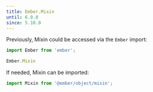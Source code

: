```yaml
---
title: Ember.Mixin
until: 6.0.0
since: 5.10.0
---
```



Previously, Mixin could be accessed via the `Ember` import:
```js
import Ember from 'ember';

Ember.Mixin
```

 If needed, Mixin can be imported:
```js
import Mixin from '@ember/object/mixin';
```
